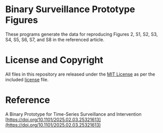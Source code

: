# Binary Surveillance Prototype Figures

These programs generate the data for reproducing Figures 2, S1, S2, S3, S4, S5, S6, S7, and S8 in the referenced article.

# License and Copyright

All files in this repository are released under the [MIT License](https://mit-license.org) as per the included [license](https://github.com/jolejarz/binary-surveillance-prototype/blob/main/LICENSE.txt) file.

# Reference

A Binary Prototype for Time-Series Surveillance and Intervention  
[https://doi.org/10.1101/2025.02.03.25321613](https://doi.org/10.1101/2025.02.03.25321613)
